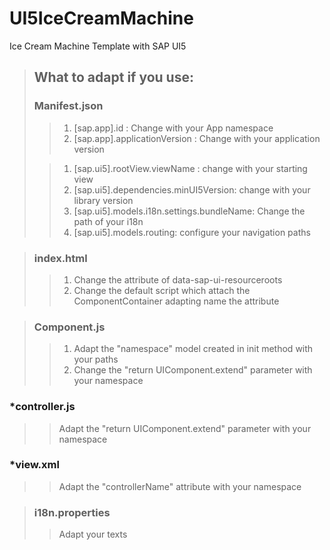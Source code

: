 # UI5IceCreamMachine
Ice Cream Machine Template with SAP UI5

>## What to adapt if you use:
>### Manifest.json
>>1. [sap.app].id : Change with your App namespace
>>2. [sap.app].applicationVersion : Change with your application version
>
>>1. [sap.ui5].rootView.viewName : change with your starting view 
>>2. [sap.ui5].dependencies.minUI5Version: change with your library version
>>3. [sap.ui5].models.i18n.settings.bundleName: Change the path of your i18n
>>4. [sap.ui5].models.routing: configure your navigation paths

>### index.html
>>1. Change the attribute of data-sap-ui-resourceroots
>>2. Change the default script which attach the ComponentContainer adapting name the attribute

>### Component.js
>>1. Adapt the "namespace" model created in init method with your paths
>>2. Change the "return UIComponent.extend" parameter with your namespace

### *controller.js
>> Adapt the "return UIComponent.extend" parameter with your namespace

### *view.xml
>> Adapt the "controllerName" attribute with your namespace

>### i18n.properties
>> Adapt your texts
